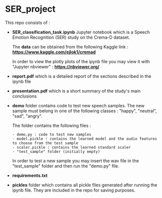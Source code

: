 # **SER_project**

This repo consists of :

- **SER_classification_task.ipynb** Jupyter notebook which is a Speech Emotion Recognition (SER) study on the Crema-D dataset.

  The **data** can be obtained from the following Kaggle link : **https://www.kaggle.com/ejlok1/cremad**
  
  In order to view the plotly plots of the ipynb file you may view it with "Jupyter nbviewer" : **https://nbviewer.org/**
  
- **report.pdf** which is a detailed report of the sections described in the ipynb file

- **presentation.pdf** which is a short summary of the study's main conclusions

- **demo** folder contains code to test new speech samples. The new sample must belong in one of the following classes : "happy", "neutral", "sad", "angry". 
  
  The folder contains the following files :

      - demo.py : code to test new samples
      - model.pickle : contains the learned model and the audio features to choose from the test sample
      - scaler.pickle : contains the learned standard scaler
      - "test_sample" folder (initially empty)
   
   In order to test a new sample you may insert the wav file in the "test_sample" folder and then run the "demo.py" file.

- **requirements.txt**

- **pickles** folder which contains all pickle files generated after running the ipynb file. They are included in the repo for saving purposes.
